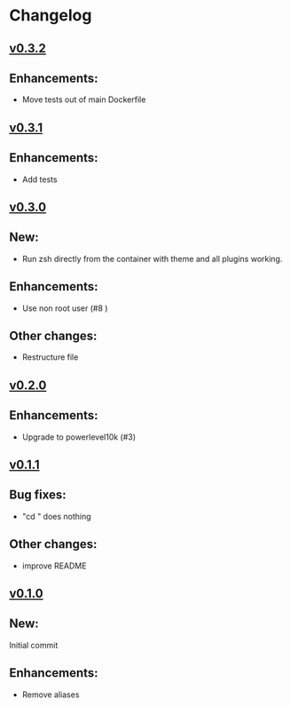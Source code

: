 # Changelog



## [v0.3.2](https://github.com/aifrak/oh-my-zsh-docker/releases/tag/v0.3.2)

## Enhancements:
- Move tests out of main Dockerfile


## [v0.3.1](https://github.com/aifrak/oh-my-zsh-docker/releases/tag/v0.3.1)

## Enhancements:
- Add tests



## [v0.3.0](https://github.com/aifrak/oh-my-zsh-docker/releases/tag/v0.3.0)

## New:
- Run zsh directly from the container with theme and all plugins working.

## Enhancements:
- Use non root user (#8 )

## Other changes:
- Restructure file



## [v0.2.0](https://github.com/aifrak/oh-my-zsh-docker/releases/tag/v0.2.0)

## Enhancements:
- Upgrade to powerlevel10k (#3)



## [v0.1.1](https://github.com/aifrak/oh-my-zsh-docker/releases/tag/v0.1.1)

## Bug fixes:
- "cd <tab>" does nothing

## Other changes:
- improve README



## [v0.1.0](https://github.com/aifrak/oh-my-zsh-docker/releases/tag/v0.1.0)

## New:
Initial commit

## Enhancements:
- Remove aliases
